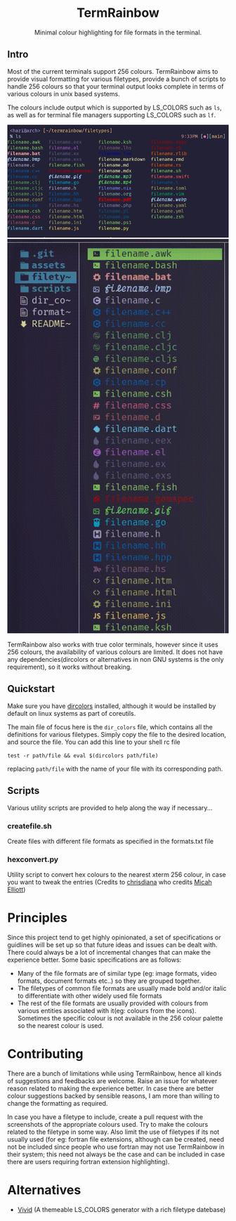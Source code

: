 <div align="center">

# TermRainbow


Minimal colour highlighting for file formats in the terminal. 

</div>

## Intro

Most of the current terminals support 256 colours. TermRainbow aims to provide visual formatting for various filetypes, provide a bunch of scripts to handle 256 colours so that your terminal output looks complete in terms of various colours in unix based systems.


The colours include output which is supported by LS_COLORS such as `ls`, as well as for terminal file managers supporting LS_COLORS such as `lf`.

![ls](assets/ls.png)
![lf](assets/lf.gif)

TermRainbow also works with true color terminals, however since it uses 256 colours, the availability of various colours are limited. It does not have any dependencies(dircolors or alternatives in non GNU systems is the only requirement), so it works without breaking.


## Quickstart

Make sure you have [dircolors](https://man7.org/linux/man-pages/man1/dircolors.1.html) installed, although it would be installed by default on linux systems as part of coreutils.

The main file of focus here is the `dir_colors` file, which contains all the definitions for various filetypes. Simply copy the file to the desired location, and source the file. You can add this line to your shell rc file

```
test -r path/file && eval $(dircolors path/file)
```
replacing `path/file` with the name of your file with its corresponding path.

## Scripts

Various utility scripts are provided to help along the way if necessary...

### createfile.sh

Create files with different file formats as specified in the formats.txt file

### hexconvert.py

Utility script to convert hex colours to the nearest xterm 256 colour, in case you want to tweak the entries
(Credits to [chrisdiana](https://github.com/chrisdiana) who credits [Micah Elliott](http://MicahElliott.com))

# Principles

Since this project tend to get highly opinionated, a set of specifications or guidlines will be set up so that future ideas and issues can be dealt with. There could always be a lot of incremental changes that can make the experience better. Some basic specifications are as follows:

- Many of the file formats are of similar type (eg: image formats, video formats, document formats etc..) so they are grouped together.
- The filetypes of common file formats are usually made bold and/or italic to differentiate with other widely used file formats
- The rest of the file formats are usually provided with colours from various entities associated with it(eg: colours from the icons). Sometimes the specific colour is not available in the 256 colour palette so the nearest colour is used.


# Contributing

There are a bunch of limitations while using TermRainbow, hence all kinds of suggestions and feedbacks are welcome. Raise an issue for whatever reason related to making the experience better.
In case there are better colour suggestions backed by sensible reasons, I am more than willing to change the formatting as required.

In case you have a filetype to include, create a pull request with the screenshots of the appropriate colours used. Try to make the colours related to the filetype in some way. Also limit the use of filetypes if its not usually used (for eg: fortran file extensions, although can be created, need not be included since people who use fortran may not use TermRainbow in their system; this need not always be the case and can be included in case there are users requiring fortran extension highlighting). 

# Alternatives

- [Vivid](https://github.com/sharkdp/vivid) (A themeable LS_COLORS generator with a rich filetype datebase)
